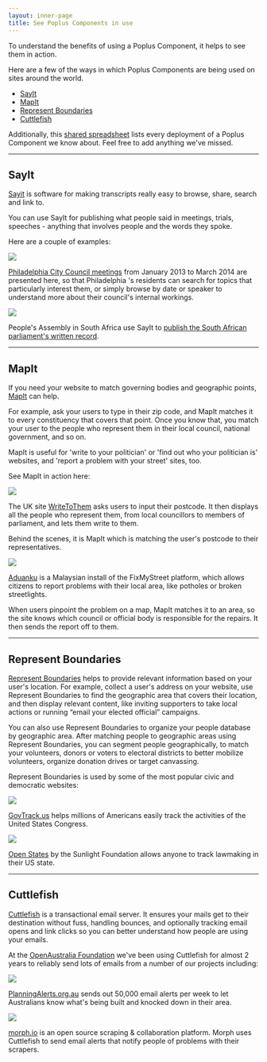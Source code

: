 ```yaml
---
layout: inner-page
title: See Poplus Components in use
---
```


To understand the benefits of using a Poplus Component, it helps to see them in action.

Here are a few of the ways in which Poplus Components are being used on sites around the world.

* [SayIt](#sayit)
* [MapIt](#mapit)
* [Represent Boundaries](#represent-boundaries)
* [Cuttlefish](#cuttlefish)

Additionally, this <a href="https://docs.google.com/a/mysociety.org/spreadsheets/d/1O8-2uwUufcigjwxymcDaSJ25GpXfh1is63PUnhFgmhw/edit#gid=0">shared spreadsheet</a> lists every deployment of a Poplus Component we know about. Feel free to add anything we've missed.

---

<h2 id="sayit">SayIt</h2>

<a href="http://sayit.mysociety.org/">Sayit</a> is software for making transcripts really easy to browse,  share, search and link to.

You can use SayIt for publishing what people said in meetings, trials, speeches - anything that involves people and the words they spoke.

Here are a couple of examples:

<div class="grid-row"><div class="column-one-of-two">

  <a href="http://philadelphia.sayit.mysociety.org/speakers">
    <img class="example-screenshot" src="{{ site.baseurl }}/assets/img/example-sayit-philly.png">
  </a>

  <p><a href="http://philadelphia.sayit.mysociety.org/">Philadelphia City Council meetings</a> from January 2013 to March 2014 are presented here, so that Philadelphia 's residents can search for topics that particularly interest them, or simply browse by date or speaker to understand more about their council's internal workings.</p>

</div><div class="column-one-of-two">

  <a href="http://www.pa.org.za/hansard/2014/february/20/proceedings-of-the-national-assembly-thursday-20-f/announcements-tablings-and-committee-reports-reply">
    <img class="example-screenshot" src="{{ site.baseurl }}/assets/img/example-sayit-pa.png">
  </a>

  <p>People's Assembly in South Africa use SayIt to <a href="http://www.pa.org.za/hansard/">publish the South African parliament's written record</a>.</p>

</div></div>

---

<h2 id="mapit">MapIt</h2>

If you need your website to match governing bodies and geographic points, <a href="http://mapit.poplus.org/">MapIt</a> can help.

For example, ask your users to type in their zip code, and MapIt matches it to every constituency that covers that point. Once you know that, you match your user to the people who represent them in their local council, national government, and so on.

MapIt is useful for 'write to your politician' or 'find out who your politician is' websites, and 'report a problem with your street' sites, too.

See MapIt in action here:

<div class="grid-row"><div class="column-one-of-two">

  <a href="https://www.writetothem.com">
    <img class="example-screenshot" src="{{ site.baseurl }}/assets/img/example-mapit-wtt.jpg">
  </a>

  <p>The UK site <a href="https://www.writetothem.com/">WriteToThem</a> asks users to input their postcode. It then displays all the people who represent them, from local councillors to members of parliament, and lets them write to them.</p>

  <p>Behind the scenes, it is MapIt which is matching the user's postcode to their representatives.</p>

</div><div class="column-one-of-two">

  <a href="http://aduanku.my">
    <img class="example-screenshot" src="{{ site.baseurl }}/assets/img/example-mapit-aduanku.png">
  </a>

  <p><a href="http://aduanku.my/">Aduanku</a> is a Malaysian install of the FixMyStreet platform, which allows citizens to report problems with their local area, like potholes or broken streetlights.</p>

  <p>When users pinpoint the problem on a map, MapIt matches it to an area, so the site knows which council or official body is responsible for the repairs. It then sends the report off to them.</p>

</div></div>

---

<h2 id="represent-boundaries">Represent Boundaries</h2>

[Represent Boundaries](http://represent.poplus.org/) helps to provide relevant information based on your user's location. For example, collect a user's address on your website, use Represent Boundaries to find the geographic area that covers their location, and then display relevant content, like inviting supporters to take local actions or running “email your elected official” campaigns.

You can also use Represent Boundaries to organize your people database by geographic area. After matching people to geographic areas using Represent Boundaries, you can segment people geographically, to match your volunteers, donors or voters to electoral districts to better mobilize volunteers, organize donation drives or target canvassing.

Represent Boundaries is used by some of the most popular civic and democratic websites:

<div class="grid-row"><div class="column-one-of-two">

  <a href="http://www.govtrack.us/">
    <img class="example-screenshot" src="{{ site.baseurl }}/assets/img/example-represent-boundaries-govtrack.jpg">
  </a>

  <p><a href="http://www.govtrack.us/">GovTrack.us</a> helps millions of Americans easily track the activities of the United States Congress.</p>

</div><div class="column-one-of-two">

  <a href="http://openstates.org/">
    <img class="example-screenshot" src="{{ site.baseurl }}/assets/img/example-represent-boundaries-openstates.jpg">
  </a>

  <p><a href="http://openstates.org/">Open States</a> by the Sunlight Foundation allows anyone to track lawmaking in their US state.</p>

</div></div>

---

<h2 id="cuttlefish">Cuttlefish</h2>

[Cuttlefish](https://cuttlefish.oaf.org.au) is a transactional email server. It ensures your mails get to their destination without fuss, handling bounces, and optionally tracking email opens and link clicks so you can better understand how people are using your emails.

At the [OpenAustralia Foundation](https://www.openaustraliafoundation.org.au/) we've been using Cuttlefish for almost 2 years to reliably send lots of emails from a number of our projects including:

<div class="grid-row"><div class="column-one-of-two">

<a href="http://www.planningalerts.org.au/">
<img class="example-screenshot" src="{{ site.baseurl }}/assets/img/example-cuttlefish-planningalerts.png">
</a>

<p><a href="http://www.planningalerts.org.au/">PlanningAlerts.org.au</a> sends out 50,000 email alerts per week to let Australians know what's being built and knocked down in their area.</p>

</div><div class="column-one-of-two">

<a href="https://morph.io/">
<img class="example-screenshot" src="{{ site.baseurl }}/assets/img/example-cuttlefish-morph.png">
</a>

<p><a href="https://morph.io/">morph.io</a> is an open source scraping & collaboration platform. Morph uses Cuttlefish to send email alerts that notify people of problems with their scrapers.</p>

</div></div>
